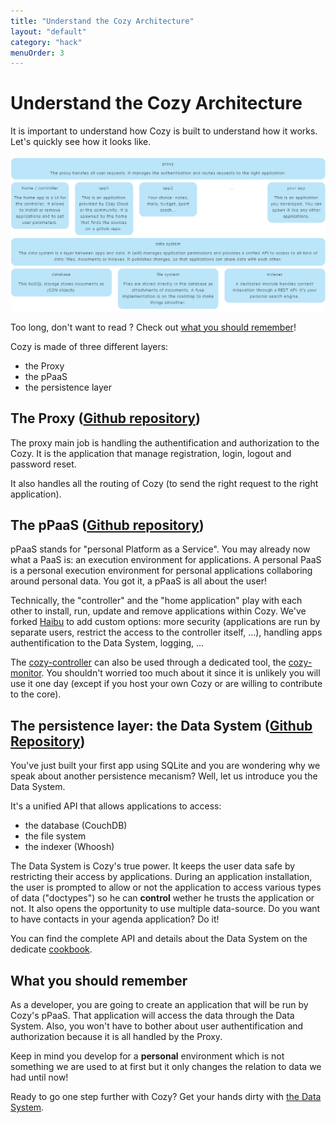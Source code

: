 ```yaml
---
title: "Understand the Cozy Architecture"
layout: "default"
category: "hack"
menuOrder: 3
---
```


# Understand the Cozy Architecture

It is important to understand how Cozy is built to understand how it works. Let's quickly see how it looks like.

![Architecture Overview](/assets/images/cozy-architecture.png)

Too long, don't want to read ? Check out [what you should remember](#what-you-should-remember)!

Cozy is made of three different layers:

* the Proxy
* the pPaaS
* the persistence layer

## The Proxy ([Github repository](https://github.com/mycozycloud/cozy-proxy/))
The proxy main job is handling the authentification and authorization to the Cozy. It is the application that manage registration, login, logout and password reset.

It also handles all the routing of Cozy (to send the right request to the right application).

## The pPaaS ([Github repository](https://github.com/mycozycloud/cozy-controller/))
pPaaS stands for "personal Platform as a Service".
You may already now what a PaaS is: an execution environment for applications.
A personal PaaS is a personal execution environment for personal applications collaboring around personal data. You got it, a pPaaS is all about the user!

Technically, the "controller" and the "home application" play with each other to install, run, update and remove applications within Cozy. We've forked [Haibu](https://github.com/nodejitsu/haibu) to add custom options: more security (applications are run by separate users, restrict the access to the controller itself, ...), handling apps authentification to the Data System, logging, ...

The [cozy-controller](https://github.com/mycozycloud/cozy-controller/) can also be used through a dedicated tool, the [cozy-monitor](https://github.com/mycozycloud/cozy-monitor/). You shouldn't worried too much about it since it is unlikely you will use it one day (except if you host your own Cozy or are willing to contribute to the core).

## The persistence layer: the Data System ([Github Repository](https://github.com/mycozycloud/cozy-data-system/))
You've just built your first app using SQLite and you are wondering why we speak about another persistence mecanism? Well, let us introduce you the Data System.

It's a unified API that allows applications to access:

* the database (CouchDB)
* the file system
* the indexer (Whoosh)

The Data System is Cozy's true power. It keeps the user data safe by restricting their access by applications.
During an application installation, the user is prompted to allow or not the application to access various types of data ("doctypes") so he can **control** wether he trusts the application or not.
It also opens the opportunity to use multiple data-source. Do you want to have contacts in your agenda application? Do it!

You can find the complete API and details about the Data System on the dedicate [cookbook](/cookbooks/data-system.html).

<a name="what-you-should-remember"></a>
## What you should remember
As a developer, you are going to create an application that will be run by Cozy's pPaaS. That application will access the data through the Data System.
Also, you won't have to bother about user authentification and authorization because it is all handled by the Proxy.

Keep in mind you develop for a **personal** environment which is not something we are used to at first but it only changes the relation to data we had until now!

Ready to go one step further with Cozy? Get your hands dirty with [the Data System](/hack/getting-started/play-with-data-system.html).

